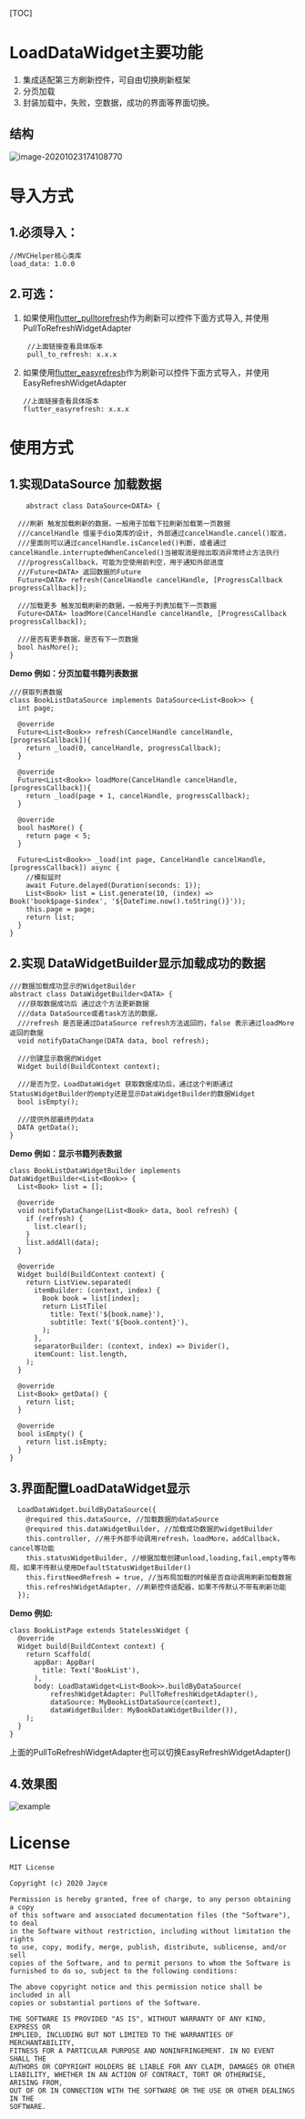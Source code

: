[TOC]

# LoadDataWidget主要功能

1. 集成适配第三方刷新控件，可自由切换刷新框架
2. 分页加载
3. 封装加载中，失败，空数据，成功的界面等界面切换。

## 结构   

![image-20201023174108770](arts/class.png)   



# 导入方式 #
## 1.必须导入： ##

	//MVCHelper核心类库
	load_data: 1.0.0

## 2.可选：   ##
1. 如果使用[flutter_pulltorefresh](https://github.com/peng8350/flutter_pulltorefresh)作为刷新可以控件下面方式导入, 并使用PullToRefreshWidgetAdapter

    	//上面链接查看具体版本
    	pull_to_refresh: x.x.x

2. 如果使用[flutter_easyrefresh](https://github.com/xuelongqy/flutter_easyrefresh)作为刷新可以控件下面方式导入，并使用EasyRefreshWidgetAdapter

    ```
    //上面链接查看具体版本
    flutter_easyrefresh: x.x.x
    ```


# 使用方式
## 1.实现DataSource<DATA> 加载数据  
    	abstract class DataSource<DATA> {
    	
      ///刷新 触发加载刷新的数据，一般用于加载下拉刷新加载第一页数据
      ///cancelHandle 借鉴于dio类库的设计, 外部通过cancelHandle.cancel()取消，
      ///里面则可以通过cancelHandle.isCanceled()判断，或者通过cancelHandle.interruptedWhenCanceled()当被取消是抛出取消异常终止方法执行
      ///progressCallback，可能为空使用前判空，用于通知外部进度
      ///Future<DATA> 返回数据的Future
      Future<DATA> refresh(CancelHandle cancelHandle, [ProgressCallback progressCallback]);
    
      ///加载更多 触发加载刷新的数据，一般用于列表加载下一页数据
      Future<DATA> loadMore(CancelHandle cancelHandle, [ProgressCallback progressCallback]);
    
      ///是否有更多数据，是否有下一页数据
      bool hasMore();
    }

**Demo 例如：分页加载书籍列表数据**

	///获取列表数据
	class BookListDataSource implements DataSource<List<Book>> {
	  int page;
	
	  @override
	  Future<List<Book>> refresh(CancelHandle cancelHandle, [progressCallback]){
	    return _load(0, cancelHandle, progressCallback);
	  }
	
	  @override
	  Future<List<Book>> loadMore(CancelHandle cancelHandle, [progressCallback]){
	    return _load(page + 1, cancelHandle, progressCallback);
	  }
	
	  @override
	  bool hasMore() {
	    return page < 5;
	  }
	
	  Future<List<Book>> _load(int page, CancelHandle cancelHandle, [progressCallback]) async {
	    //模拟延时
	    await Future.delayed(Duration(seconds: 1));
	    List<Book> list = List.generate(10, (index) => Book('book$page-$index', '${DateTime.now().toString()}'));
	    this.page = page;
	    return list;
	  }
	}

## 2.实现 DataWidgetBuilder显示加载成功的数据	
	///数据加载成功显示的WidgetBuilder
	abstract class DataWidgetBuilder<DATA> {
	  ///获取数据成功后 通过这个方法更新数据
	  ///data DataSource或者task方法的数据，
	  ///refresh 是否是通过DataSource refresh方法返回的，false 表示通过loadMore返回的数据
	  void notifyDataChange(DATA data, bool refresh);
	
	  ///创建显示数据的Widget
	  Widget build(BuildContext context);
	
	  ///是否为空，LoadDataWidget 获取数据成功后，通过这个判断通过StatusWidgetBuilder的empty还是显示DataWidgetBuilder的数据Widget
	  bool isEmpty();
	
	  ///提供外部最终的data
	  DATA getData();
	}

**Demo 例如：显示书籍列表数据**

	class BookListDataWidgetBuilder implements DataWidgetBuilder<List<Book>> {
	  List<Book> list = [];
	  
	  @override
	  void notifyDataChange(List<Book> data, bool refresh) {
	    if (refresh) {
	      list.clear();
	    }
	    list.addAll(data);
	  }
	  
	  @override
	  Widget build(BuildContext context) {
	    return ListView.separated(
	      itemBuilder: (context, index) {
	        Book book = list[index];
	        return ListTile(
	          title: Text('${book.name}'),
	          subtitle: Text('${book.content}'),
	        );
	      },
	      separatorBuilder: (context, index) => Divider(),
	      itemCount: list.length,
	    );
	  }
	
	  @override
	  List<Book> getData() {
	    return list;
	  }
	
	  @override
	  bool isEmpty() {
	    return list.isEmpty;
	  }
	}

## 3.界面配置LoadDataWidget显示 ##    
	  LoadDataWidget.buildByDataSource({
	    @required this.dataSource, //加载数据的dataSource
	    @required this.dataWidgetBuilder, //加载成功数据的widgetBuilder
	    this.controller, //用于外部手动调用refresh，loadMore，addCallback，cancel等功能
	    this.statusWidgetBuilder, //根据加载创建unload,loading,fail,empty等布局，如果不传默认使用DefaultStatusWidgetBuilder()
	    this.firstNeedRefresh = true, //当布局加载的时候是否自动调用刷新加载数据
	    this.refreshWidgetAdapter, //刷新控件适配器，如果不传默认不带有刷新功能
	  });

**Demo 例如:**

	class BookListPage extends StatelessWidget {
	  @override
	  Widget build(BuildContext context) {
	    return Scaffold(
	      appBar: AppBar(
	        title: Text('BookList'),
	      ),
	      body: LoadDataWidget<List<Book>>.buildByDataSource(
	          refreshWidgetAdapter: PullToRefreshWidgetAdapter(),
	          dataSource: MyBookListDataSource(context),
	          dataWidgetBuilder: MyBookDataWidgetBuilder()),
	    );
	  }
	}

上面的PullToRefreshWidgetAdapter也可以切换EasyRefreshWidgetAdapter()

## 4.效果图 ##    

![example](arts/example.gif)

License
=======

    MIT License
    
    Copyright (c) 2020 Jayce
    
    Permission is hereby granted, free of charge, to any person obtaining a copy
    of this software and associated documentation files (the "Software"), to deal
    in the Software without restriction, including without limitation the rights
    to use, copy, modify, merge, publish, distribute, sublicense, and/or sell
    copies of the Software, and to permit persons to whom the Software is
    furnished to do so, subject to the following conditions:
    
    The above copyright notice and this permission notice shall be included in all
    copies or substantial portions of the Software.
    
    THE SOFTWARE IS PROVIDED "AS IS", WITHOUT WARRANTY OF ANY KIND, EXPRESS OR
    IMPLIED, INCLUDING BUT NOT LIMITED TO THE WARRANTIES OF MERCHANTABILITY,
    FITNESS FOR A PARTICULAR PURPOSE AND NONINFRINGEMENT. IN NO EVENT SHALL THE
    AUTHORS OR COPYRIGHT HOLDERS BE LIABLE FOR ANY CLAIM, DAMAGES OR OTHER
    LIABILITY, WHETHER IN AN ACTION OF CONTRACT, TORT OR OTHERWISE, ARISING FROM,
    OUT OF OR IN CONNECTION WITH THE SOFTWARE OR THE USE OR OTHER DEALINGS IN THE
    SOFTWARE.
